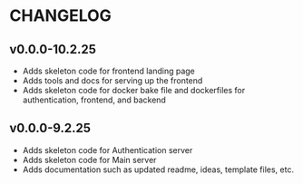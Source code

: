 # CHANGELOG
## v0.0.0-10.2.25
- Adds skeleton code for frontend landing page
- Adds tools and docs for serving up the frontend
- Adds skeleton code for docker bake file and dockerfiles for authentication, frontend, and backend

## v0.0.0-9.2.25
- Adds skeleton code for Authentication server
- Adds skeleton code for Main server
- Adds documentation such as updated readme, ideas, template files, etc.